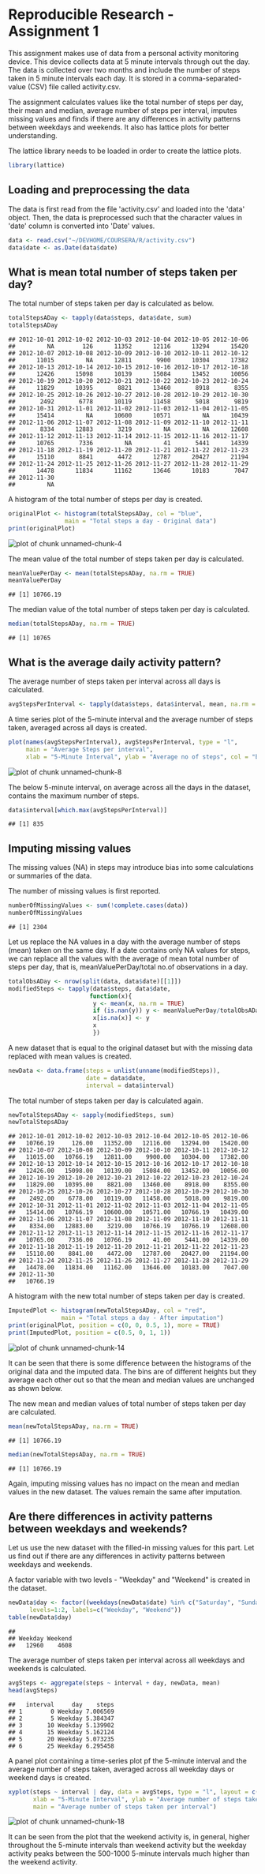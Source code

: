Reproducible Research - Assignment 1
=======================================================

This assignment makes use of data from a personal activity monitoring device. This device collects data at 5 minute intervals through out the day. The data is collected over two months and include the number of steps taken in 5 minute intervals each day. It is stored in a comma-separated-value (CSV) file called activity.csv.

The assignment calculates values like the total number of steps per day, their mean and median, average number of steps per interval, imputes missing values and finds if there are any differences in activity patterns between weekdays and weekends. It also has lattice plots for better understanding.

The lattice library needs to be loaded in order to create the lattice plots.


```r
library(lattice)
```

Loading and preprocessing the data
----------------------------------------

The data is first read from the file 'activity.csv' and loaded into the 'data' object. Then, the data is preprocessed such that the character values in 'date' column is converted into 'Date' values.


```r
data <- read.csv("~/DEVHOME/COURSERA/R/activity.csv")
data$date <- as.Date(data$date)
```

What is mean total number of steps taken per day?
----------------------------------------------------

The total number of steps taken per day is calculated as below.


```r
totalStepsADay <- tapply(data$steps, data$date, sum)
totalStepsADay
```

```
## 2012-10-01 2012-10-02 2012-10-03 2012-10-04 2012-10-05 2012-10-06 
##         NA        126      11352      12116      13294      15420 
## 2012-10-07 2012-10-08 2012-10-09 2012-10-10 2012-10-11 2012-10-12 
##      11015         NA      12811       9900      10304      17382 
## 2012-10-13 2012-10-14 2012-10-15 2012-10-16 2012-10-17 2012-10-18 
##      12426      15098      10139      15084      13452      10056 
## 2012-10-19 2012-10-20 2012-10-21 2012-10-22 2012-10-23 2012-10-24 
##      11829      10395       8821      13460       8918       8355 
## 2012-10-25 2012-10-26 2012-10-27 2012-10-28 2012-10-29 2012-10-30 
##       2492       6778      10119      11458       5018       9819 
## 2012-10-31 2012-11-01 2012-11-02 2012-11-03 2012-11-04 2012-11-05 
##      15414         NA      10600      10571         NA      10439 
## 2012-11-06 2012-11-07 2012-11-08 2012-11-09 2012-11-10 2012-11-11 
##       8334      12883       3219         NA         NA      12608 
## 2012-11-12 2012-11-13 2012-11-14 2012-11-15 2012-11-16 2012-11-17 
##      10765       7336         NA         41       5441      14339 
## 2012-11-18 2012-11-19 2012-11-20 2012-11-21 2012-11-22 2012-11-23 
##      15110       8841       4472      12787      20427      21194 
## 2012-11-24 2012-11-25 2012-11-26 2012-11-27 2012-11-28 2012-11-29 
##      14478      11834      11162      13646      10183       7047 
## 2012-11-30 
##         NA
```

A histogram of the total number of steps per day is created.


```r
originalPlot <- histogram(totalStepsADay, col = "blue", 
                main = "Total steps a day - Original data")
print(originalPlot)
```

![plot of chunk unnamed-chunk-4](figure/unnamed-chunk-4-1.png) 

The mean value of the total number of steps taken per day is calculated.


```r
meanValuePerDay <- mean(totalStepsADay, na.rm = TRUE)
meanValuePerDay
```

```
## [1] 10766.19
```

The median value of the total number of steps taken per day is calculated.


```r
median(totalStepsADay, na.rm = TRUE)
```

```
## [1] 10765
```

What is the average daily activity pattern?
----------------------------------------------

The average number of steps taken per interval across all days is calculated.


```r
avgStepsPerInterval <- tapply(data$steps, data$interval, mean, na.rm = TRUE)
```

A time series plot of the 5-minute interval and the average number of steps taken, averaged across all days is created.


```r
plot(names(avgStepsPerInterval), avgStepsPerInterval, type = "l",
     main = "Average Steps per interval", 
     xlab = "5-Minute Interval", ylab = "Average no of steps", col = "blue")
```

![plot of chunk unnamed-chunk-8](figure/unnamed-chunk-8-1.png) 

The below 5-minute interval, on average across all the days in the dataset, contains the maximum number of steps.


```r
data$interval[which.max(avgStepsPerInterval)]
```

```
## [1] 835
```

Imputing missing values
---------------------------

The missing values (NA) in steps may introduce bias into some calculations or summaries of the data.  

The number of missing values is first reported.


```r
numberOfMissingValues <- sum(!complete.cases(data))
numberOfMissingValues
```

```
## [1] 2304
```

Let us replace the NA values in a day with the average number of steps (mean) taken on the same day. If a date contains only NA values for steps, we can replace all the values with the average of mean total number of steps per day, that is, meanValuePerDay/total no.of observations in a day.



```r
totalObsADay <- nrow(split(data, data$date)[[1]])
modifiedSteps <- tapply(data$steps, data$date, 
                       function(x){
                        y <- mean(x, na.rm = TRUE)
                        if (is.nan(y)) y <- meanValuePerDay/totalObsADay
                        x[is.na(x)] <- y
                        x
                        })
```

A new dataset that is equal to the original dataset but with the missing data replaced with mean values is created.


```r
newData <- data.frame(steps = unlist(unname(modifiedSteps)), 
                      date = data$date, 
                      interval = data$interval)
```

The total number of steps taken per day is calculated again.


```r
newTotalStepsADay <- sapply(modifiedSteps, sum)
newTotalStepsADay
```

```
## 2012-10-01 2012-10-02 2012-10-03 2012-10-04 2012-10-05 2012-10-06 
##   10766.19     126.00   11352.00   12116.00   13294.00   15420.00 
## 2012-10-07 2012-10-08 2012-10-09 2012-10-10 2012-10-11 2012-10-12 
##   11015.00   10766.19   12811.00    9900.00   10304.00   17382.00 
## 2012-10-13 2012-10-14 2012-10-15 2012-10-16 2012-10-17 2012-10-18 
##   12426.00   15098.00   10139.00   15084.00   13452.00   10056.00 
## 2012-10-19 2012-10-20 2012-10-21 2012-10-22 2012-10-23 2012-10-24 
##   11829.00   10395.00    8821.00   13460.00    8918.00    8355.00 
## 2012-10-25 2012-10-26 2012-10-27 2012-10-28 2012-10-29 2012-10-30 
##    2492.00    6778.00   10119.00   11458.00    5018.00    9819.00 
## 2012-10-31 2012-11-01 2012-11-02 2012-11-03 2012-11-04 2012-11-05 
##   15414.00   10766.19   10600.00   10571.00   10766.19   10439.00 
## 2012-11-06 2012-11-07 2012-11-08 2012-11-09 2012-11-10 2012-11-11 
##    8334.00   12883.00    3219.00   10766.19   10766.19   12608.00 
## 2012-11-12 2012-11-13 2012-11-14 2012-11-15 2012-11-16 2012-11-17 
##   10765.00    7336.00   10766.19      41.00    5441.00   14339.00 
## 2012-11-18 2012-11-19 2012-11-20 2012-11-21 2012-11-22 2012-11-23 
##   15110.00    8841.00    4472.00   12787.00   20427.00   21194.00 
## 2012-11-24 2012-11-25 2012-11-26 2012-11-27 2012-11-28 2012-11-29 
##   14478.00   11834.00   11162.00   13646.00   10183.00    7047.00 
## 2012-11-30 
##   10766.19
```

A histogram with the new total number of steps taken per day is created.


```r
ImputedPlot <- histogram(newTotalStepsADay, col = "red", 
               main = "Total steps a day - After imputation")
print(originalPlot, position = c(0, 0, 0.5, 1), more = TRUE)
print(ImputedPlot, position = c(0.5, 0, 1, 1))
```

![plot of chunk unnamed-chunk-14](figure/unnamed-chunk-14-1.png) 

It can be seen that there is some difference between the histograms of the original data and the imputed data. The bins are of different heights but they average each other out so that the mean and median values are unchanged as shown below.

The new mean and median values of total number of steps taken per day are calculated.


```r
mean(newTotalStepsADay, na.rm = TRUE)
```

```
## [1] 10766.19
```

```r
median(newTotalStepsADay, na.rm = TRUE)
```

```
## [1] 10766.19
```

Again, imputing missing values has no impact on the mean and median values in the new dataset. The values remain the same after imputation.

Are there differences in activity patterns between weekdays and weekends?
----------------------------------------------------------------------------

Let us use the new dataset with the filled-in missing values for this part. Let us find out if there are any differences in activity patterns between weekdays and weekends.

A factor variable with two levels - "Weekday" and "Weekend" is created in the dataset.


```r
newData$day <- factor((weekdays(newData$date) %in% c("Saturday", "Sunday"))+1L,
      levels=1:2, labels=c("Weekday", "Weekend"))
table(newData$day)
```

```
## 
## Weekday Weekend 
##   12960    4608
```

The average number of steps taken per interval across all weekdays and weekends is calculated.


```r
avgSteps <- aggregate(steps ~ interval + day, newData, mean)
head(avgSteps)
```

```
##   interval     day    steps
## 1        0 Weekday 7.006569
## 2        5 Weekday 5.384347
## 3       10 Weekday 5.139902
## 4       15 Weekday 5.162124
## 5       20 Weekday 5.073235
## 6       25 Weekday 6.295458
```

A panel plot containing a time-series plot pf the 5-minute interval and the average number of steps taken, averaged across all weekday days or weekend days is created. 


```r
xyplot(steps ~ interval | day, data = avgSteps, type = "l", layout = c(1, 2),
       xlab = "5-Minute Interval", ylab = "Average number of steps taken",
       main = "Average number of steps taken per interval")
```

![plot of chunk unnamed-chunk-18](figure/unnamed-chunk-18-1.png) 

It can be seen from the plot that the weekend activity is, in general, higher throughout the 5-minute intervals than weekend activity but the weekday activity peaks between the 500-1000 5-minute intervals much higher than the weekend activity.







